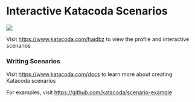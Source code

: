 # Interactive Katacoda Scenarios

[![](http://shields.katacoda.com/katacoda/haidbz/count.svg)](https://www.katacoda.com/haidbz "Get your profile on Katacoda.com")

Visit https://www.katacoda.com/haidbz to view the profile and interactive scenarios

### Writing Scenarios
Visit https://www.katacoda.com/docs to learn more about creating Katacoda scenarios

For examples, visit https://github.com/katacoda/scenario-example
